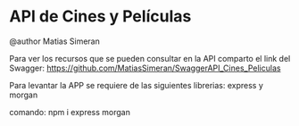 # API de Cines y Películas
@author Matias Simeran

Para ver los recursos que se pueden consultar en la API comparto el link del Swagger:
https://github.com/MatiasSimeran/SwaggerAPI_Cines_Peliculas

Para levantar la APP se requiere de las siguientes librerias:
express y morgan

comando:
npm i express morgan
